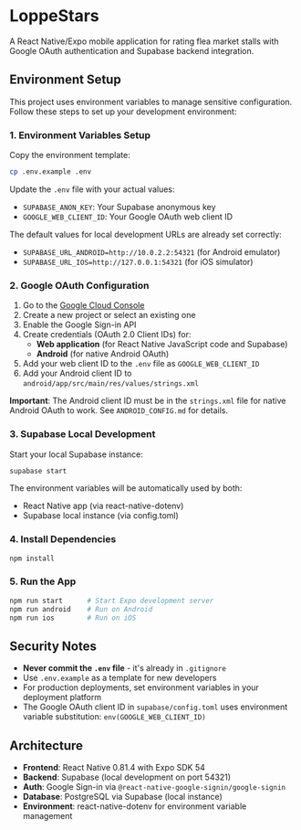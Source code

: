 # LoppeStars

A React Native/Expo mobile application for rating flea market stalls with Google OAuth authentication and Supabase backend integration.

## Environment Setup

This project uses environment variables to manage sensitive configuration. Follow these steps to set up your development environment:

### 1. Environment Variables Setup

Copy the environment template:
```bash
cp .env.example .env
```

Update the `.env` file with your actual values:

- `SUPABASE_ANON_KEY`: Your Supabase anonymous key
- `GOOGLE_WEB_CLIENT_ID`: Your Google OAuth web client ID

The default values for local development URLs are already set correctly:
- `SUPABASE_URL_ANDROID=http://10.0.2.2:54321` (for Android emulator)  
- `SUPABASE_URL_IOS=http://127.0.0.1:54321` (for iOS simulator)

### 2. Google OAuth Configuration

1. Go to the [Google Cloud Console](https://console.cloud.google.com/)
2. Create a new project or select an existing one
3. Enable the Google Sign-in API
4. Create credentials (OAuth 2.0 Client IDs) for:
   - **Web application** (for React Native JavaScript code and Supabase)
   - **Android** (for native Android OAuth)
5. Add your web client ID to the `.env` file as `GOOGLE_WEB_CLIENT_ID`
6. Add your Android client ID to `android/app/src/main/res/values/strings.xml`

**Important**: The Android client ID must be in the `strings.xml` file for native Android OAuth to work. See `ANDROID_CONFIG.md` for details.

### 3. Supabase Local Development

Start your local Supabase instance:
```bash
supabase start
```

The environment variables will be automatically used by both:
- React Native app (via react-native-dotenv)
- Supabase local instance (via config.toml)

### 4. Install Dependencies

```bash
npm install
```

### 5. Run the App

```bash
npm run start      # Start Expo development server
npm run android    # Run on Android
npm run ios        # Run on iOS
```

## Security Notes

- **Never commit the `.env` file** - it's already in `.gitignore`
- Use `.env.example` as a template for new developers
- For production deployments, set environment variables in your deployment platform
- The Google OAuth client ID in `supabase/config.toml` uses environment variable substitution: `env(GOOGLE_WEB_CLIENT_ID)`

## Architecture

- **Frontend**: React Native 0.81.4 with Expo SDK 54
- **Backend**: Supabase (local development on port 54321)
- **Auth**: Google Sign-in via `@react-native-google-signin/google-signin`
- **Database**: PostgreSQL via Supabase (local instance)
- **Environment**: react-native-dotenv for environment variable management
